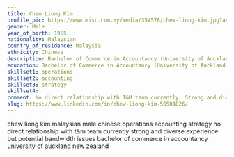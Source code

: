 ```yaml
---
title: Chew Liong Kim
profile_pic: https://www.misc.com.my/media/354576/chew-liong-kim.jpg?anchor=center&mode=crop&width=200&height=200&rnd=132954648150000000
gender: Male
year_of_birth: 1955
nationality: Malaysian
country_of_residence: Malaysia
ethnicity: Chinese
description: Bachelor of Commerce in Accountancy (University of Auckland, New Zealand) Operations, Accounting, Strategy
education: Bachelor of Commerce in Accountancy (University of Auckland, New Zealand)
skillset1: operations
skillset2: accounting
skillset3: strategy
skillset4:
comment: No direct relationship with T&M team currently. Strong and diverse experience but potential bandwidth issues.
slug: https://www.linkedin.com/in/chew-liong-kim-56501826/
---
```


chew liong kim malaysian male chinese operations accounting strategy no direct relationship with t&m team currently strong and diverse experience but potential bandwidth issues bachelor of commerce in accountancy university of auckland new zealand 